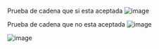 Prueba de cadena que si esta aceptada
![image](https://github.com/user-attachments/assets/8423b6a0-8cbc-4758-b6a9-05dc30272998)


Prueba de cadena que no esta aceptada
![image](https://github.com/user-attachments/assets/d3ff4c33-4b73-45b5-9788-46e3efde1c48)


![image](https://github.com/user-attachments/assets/45cd437f-9e11-40c0-a2ee-229773807b31)
